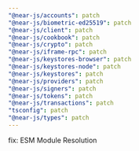 ```yaml
---
"@near-js/accounts": patch
"@near-js/biometric-ed25519": patch
"@near-js/client": patch
"@near-js/cookbook": patch
"@near-js/crypto": patch
"@near-js/iframe-rpc": patch
"@near-js/keystores-browser": patch
"@near-js/keystores-node": patch
"@near-js/keystores": patch
"@near-js/providers": patch
"@near-js/signers": patch
"@near-js/tokens": patch
"@near-js/transactions": patch
"tsconfig": patch
"@near-js/types": patch
---
```


fix: ESM Module Resolution
